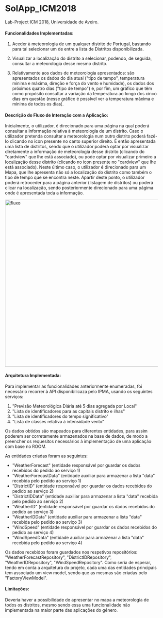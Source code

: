 # SolApp_ICM2018

Lab-Project ICM 2018, Universidade de Aveiro.

#### Funcionalidades Implementadas:

1) Aceder à meteorologia de um qualquer distrito de Portugal, bastando para tal selecionar um de entre a lista de Distritos disponibilizada.
2) Visualizar a localização do distrito a selecionar, podendo, de seguida, consultar a meteorologia desse mesmo distrito.

3) Relativamente aos dados de meteorologia apresentados: são apresentados os dados do dia atual ("tipo de tempo", temperatura mínima e máxima, direção e força do vento e humidade), os dados dos próximos quatro dias ("tipo de tempo") e, por fim, um gráfico que têm como propósito consultar a variação da temperatura ao longo dos cinco dias em questão (nesse gráfico é possível ver a temperatura máxima e mínima de todos os dias).

#### Descrição do Fluxo de Interação com a Aplicação: 

Inicialmente, o utilizador, é direcionado para uma página na qual poderá consultar a informação relativa à meteorologia de um distrito. Caso o utilizador pretenda consultar a meteorologia num outro distrito poderá fazê-lo clicando no icon presente no canto superior direito. É então apresentada uma lista de distritos, sendo que o utilizador poderá optar por visualizar diretamente a informação de meteorologia desse distrito (clicando do "cardview" que lhe está associado), ou pode optar por visualizar primeiro a localização desse distrito (clicando no icon presente no "cardview" que lhe está associado).  Neste último caso, o utilizador é direcionado para um Mapa, que lhe apresenta não só a localização do distrito como também o tipo de tempo que se encontra neste. Apartir deste ponto, o utilizador poderá retroceder para a página anterior (listagem de distritos) ou poderá clicar na localização, sendo posteriormente direcionado para uma págima onde é apresentada toda a informação. 

<img width="550" alt="fluxo" src="https://user-images.githubusercontent.com/44784150/50700635-fb35be00-1042-11e9-9cb1-15727c91072e.png">

#### Arquitetura Implementada:

Para implementar as funcionalidades anteriormente enumeradas, foi necessário recorrer à API disponibilicaza pelo IPMA, usando os seguintes serviços:
1) "Previsão Meteorológica Diária até 5 dias agregada por Local"
2) "Lista de identificadores para as capitais distrito e ilhas"
3) "Lista de identificadores do tempo significativo"
4) "Lista de classes relativa à intensidade vento"

Os dados obtidos são mapeados para diferentes entidades, para assim poderem ser corretamente armazenados na base de dados, de modo a preencher os requesitos necessários à implementação de uma aplicação com base no ROOM. 

As entidades criadas foram as seguintes: 
* "WeatherForecast"     (entidade responsável por guardar os dados recebidos do pedido ao serviço 1)
* "WeatherForecastData" (entidade auxiliar para armazenar a lista "data" recebida pelo pedido ao serviço 1)
* "DistrictID"          (entidade responsável por guardar os dados recebidos do pedido ao serviço 2)
* "DistrictIDData"      (entidade auxiliar para armazenar a lista "data" recebida pelo pedido ao serviço 2)
* "WeatherID"           (entidade responsável por guardar os dados recebidos do pedido ao serviço 3)
* "WeatherIDData"       (entidade auxiliar para armazenar a lista "data" recebida pelo pedido ao serviço 3)
* "WindSpeed"           (entidade responsável por guardar os dados recebidos do pedido ao serviço 4)
* "WindSpeedData"       (entidade auxiliar para armazenar a lista "data" recebida pelo pedido ao serviço 4)

Os dados recebidos foram guardados nos respetivos repositórios: "WeatherForecastRepository", "DistrictIDRepository", "WeatherIDRepository", "WindSpeedRepository".
Como seria de esperar, tendo em conta a arquitetura do projeto, cada uma das entidades principais tem associado um view model, sendo que as mesmas são criadas pelo "FactoryViewModel". 

#### Limitações: 
Deveria haver a possibilidade de apresentar no mapa a meteorologia de todos os distritos, mesmo sendo essa uma funcionalidade não implementada na maior parte das aplicações do género. 
